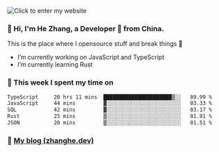 ![Click to enter my website](https://github.com/zhanghecool/zhanghecool/assets/7930156/9a23f1b1-0360-42fa-a5af-91f48dc9cf5f)

### 👋 Hi, I'm He Zhang, a Developer 🚀 from China.

This is the place where I opensource stuff and break things :rofl:

- I’m currently working on JavaScript and TypeScript
- I’m currently learning Rust

### 💪 This week I spent my time on

<!--START_SECTION:waka-->

```txt
TypeScript     20 hrs 11 mins  ██████████████████████▒░░   89.99 %
JavaScript     44 mins         ▓░░░░░░░░░░░░░░░░░░░░░░░░   03.33 %
SQL            42 mins         ▓░░░░░░░░░░░░░░░░░░░░░░░░   03.17 %
Rust           25 mins         ▒░░░░░░░░░░░░░░░░░░░░░░░░   01.91 %
JSON           20 mins         ▒░░░░░░░░░░░░░░░░░░░░░░░░   01.51 %
```

<!--END_SECTION:waka-->

### 🌈 [My blog (zhanghe.dev)](https://zhanghe.dev) 
